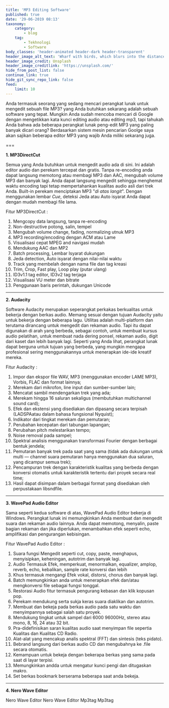 ```yaml
---
title: 'MP3 Editing Software'
published: true
date: '29-06-2019 08:13'
taxonomy:
    category:
        - blog
    tag:
        - Tekhnologi
        - Software
body_classes: 'header-animated header-dark header-transparent'
header_image_alt_text: 'Wharf with birds, which blurs into the distance'
header_image_credit: Unsplash
header_image_creditlink: 'https://unsplash.com/'
hide_from_post_list: false
continue_link: true
hide_git_sync_repo_link: false
feed:
    limit: 10
---
```


Anda termasuk seorang yang sedang mencari perangkat lunak untuk mengedit sebuah file MP3? yang Anda butuhkan sekarang adalah sebuah software yang tepat. Mungkin Anda sudah mencoba mencari di Google dengan mengetikkan kata kunci editing audio atau editing mp3, tapi tahukah Anda bahwa ada beberapa perangkat lunak peng-edit MP3 yang paling banyak dicari orang? Berdasarkan sistem mesin pencarian Goolge saya akan sajikan beberapa editor MP3 yang wajib Anda miliki sekarang juga.

===

**1. MP3DirectCut**

Semua yang Anda butuhkan untuk mengedit audio ada di sini. Ini adalah editor audio dan perekam tercepat dan gratis. Tanpa re-encoding anda dapat langsung memotong atau membagi MP3 dan AAC, mengubah volume MP3 dan banyak lagi. Anda dapat langsung mengedit sehingga menghemat waktu encoding tapi tetap mempertahankan kualitas audio asli dari trek Anda. Built-in perekam menciptakan MP3 "_di atas langit_". Dengan menggunakan lembar _Cue_, deteksi Jeda atau Auto isyarat Anda dapat dengan mudah membagi file lama.

Fitur MP3DirectCut :

1. Mengcopy data langsung, tanpa re-encoding 
2. Non-destructive potong, salin, tempel 
3. Mengubah volume change, fading, normalizing utnuk MP3 
4. MP3 recording/encoding dengan ACM atau Lame 
5. Visualisasi cepat MPEG and navigasi mudah 
6. Mendukung AAC dan MP2 
7. Batch processing, Lembar Isyarat dukungan 
8. Jeda detection, Auto isyarat dengan nilai-nilai waktu 
9. Track yang membelah dengan nama file dan tag kreasi 
10. Trim, Crop, Fast play, Loop play (putar ulang) 
11. ID3v1.1 tag editor, ID3v2 tag terjaga
12. Visualisasi VU meter dan bitrate
13. Penggunaan baris perintah, dukungan Unicode 

---

**2. Audacity**

Software Audacity merupakan seperangkat perkakas berkualitas untuk bekerja dengan berkas audio. Memang sesuai dengan tujuan Audacity yaitu untuk bekerja dengan beberapa lagu. Utilitas adalah multi-platform dan terutama dirancang untuk mengedit dan rekaman audio. Tapi itu dapat digunakan di arah yang berbeda, sebagai contoh, untuk membuat kursus audio pelatihan, untuk membuat nada dering ponsel, rekaman audio, digit dari kaset dan lebih banyak lagi. Seperti yang Anda lihat, perangkat lunak dapat berguna untuk tujuan yang berbeda, yang mungkin mengapa profesional sering menggunakannya untuk menerapkan ide-ide kreatif mereka.

Fitur Audacity :

1. Impor dan ekspor file WAV, MP3 (menggunakan encoder LAME MP3), Vorbis, FLAC dan format lainnya;
2. Merekam dari mikrofon, line input dan sumber-sumber lain;
3. Mencatat sambil mendengarkan trek yang ada;
4. Merekam hingga 16 saluran sekaligus (membutuhkan multichannel sound card);
5. Efek dan ekstensi yang disediakan dan dipasang secara terpisah (LADSPAatau dalam bahasa fungsional Nyquist);
6. Indikator dari tingkat merekam dan pemutaran;
7. Perubahan kecepatan dari tabungan lapangan;
8. Perubahan pitch melestarikan tempo;
9. Noise removal pada sampel;
10. Spektral analisis menggunakan transformasi Fourier dengan berbagai bentuk jendela;
11. Pemutaran banyak trek pada saat yang sama (tidak ada dukungan untuk multi — channel suara pemutaran hanya menggunakan dua saluran, yang dicampur semua trek);
12. Pencampuran trek dengan karakteristik kualitas yang berbeda dengan konversi otomatis untuk karakteristik tertentu dari proyek secara real time;
13. Hasil dapat disimpan dalam berbagai format yang disediakan oleh perpustakaan libsndfile.

---

**3. WavePad Audio Editor**

Sama seperti kedua software di atas, WavePad Audio Editor bekerja di Windows. Perangkat lunak ini memungkinkan Anda membuat dan mengedit suara dan rekaman audio lainnya. Anda dapat memotong, menyalin, paste bagian rekaman dan jika diperlukan, menambahkan efek seperti echo, amplifikasi dan pengurangan kebisingan.

Fitur WavePad Audio Editor :

1. Suara fungsi Mengedit seperti cut, copy, paste, menghapus, menyisipkan, keheningan, autotrim dan banyak lagi. 
2. Audio Termasuk Efek, memperkuat, menormalkan, equalizer, amplop, reverb, echo, kebalikan, sample rate konversi dan lebih 
3. Khus termasuk mengangi Efek vokal, distorsi, chorus dan banyak lagi. 
4. Batch memungkinkan anda untuk menerapkan efek dan/atau mengkonversi file sebagai fungsi tonggal. 
5. Restorasi Audio fitur termasuk pengurang kebasan dan klik kopusan pop. 
6. Perekam mendukung serta sukja keras suara diaklikan dan autotrim. 
7. Membuat dan bekeja pada berkas audio pada satu waktu dan menyimpannya sebagai salah satu proyek. 
8. Mendukung tingkat untuk sampel dari 6000 96000Hz, stereo atau mono, 8, 16, 24 atau 32 bit. 
9. Pra-didefinisikan saran kualitas audio saat menyimpan file sepertia Kualitas dan Kualitas CD Radio. 
10. Alat-alat yang mencakup analis spektral (FFT) dan sintesis (teks pidato). 
11. Bebrand langsung dari berkas audio CD dan mengubahnya ke .file secara otomatis. 
12. Kemampuan untuk bekeja dengan bekerapa berkas yang sama pada saat di layar terpisi. 
13. Memungkinkan andda untuk mengatur kunci pengi dan ditugaskan makro. 
14. Set berkas bookmark berserama beberapa saat anda bekeja.

---

**4. Nero Wave Editor**


Nero Wave Editor
Nero Wave Editor
Mp3tag
Mp3tag
